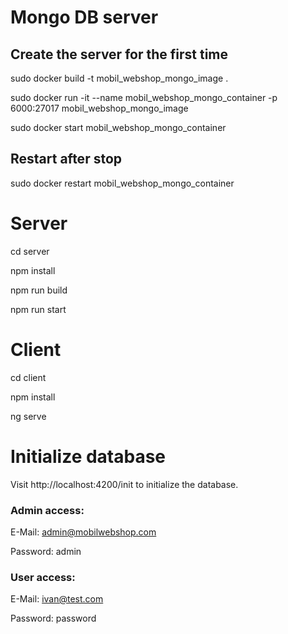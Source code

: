
# Mongo DB server

## Create the server for the first time

sudo docker build -t mobil_webshop_mongo_image .

sudo docker run -it --name mobil_webshop_mongo_container -p 6000:27017 mobil_webshop_mongo_image

sudo docker start mobil_webshop_mongo_container

## Restart after stop

sudo docker restart mobil_webshop_mongo_container

# Server

cd server

npm install

npm run build

npm run start

# Client

cd client

npm install

ng serve

# Initialize database

Visit http://localhost:4200/init to initialize the database.

### Admin access:

E-Mail: admin@mobilwebshop.com

Password: admin

### User access:

E-Mail: ivan@test.com

Password: password

